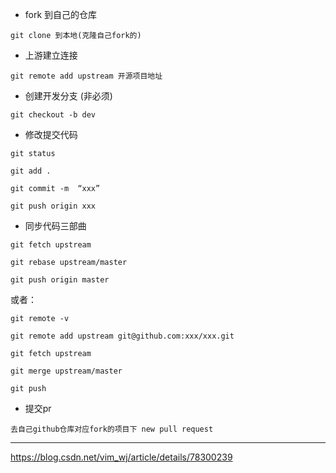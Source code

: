 - fork 到自己的仓库

`git clone 到本地(克隆自己fork的)`

- 上游建立连接

 `git remote add upstream 开源项目地址`

- 创建开发分支 (非必须)

 `git checkout -b dev`

- 修改提交代码

`git status `

`git add . `

`git commit -m  “xxx”`

`git push origin xxx`

- 同步代码三部曲

`git fetch upstream`

`git rebase upstream/master`

`git push origin master`

或者：

```
git remote -v 

git remote add upstream git@github.com:xxx/xxx.git

git fetch upstream

git merge upstream/master

git push 
```
- 提交pr

`去自己github仓库对应fork的项目下 new pull request`
 
 ---
 https://blog.csdn.net/vim_wj/article/details/78300239
